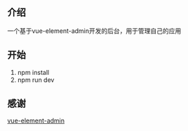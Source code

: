 
## 介绍
一个基于vue-element-admin开发的后台，用于管理自己的应用

## 开始
1. npm install
2. npm run dev
   
## 感谢

[vue-element-admin](https://github.com/PanJiaChen/vue-element-admin)

